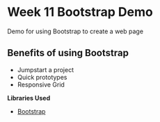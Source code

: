 # Week 11 Bootstrap Demo

Demo for using Bootstrap to create a web page

## Benefits of using Bootstrap

- Jumpstart a project
- Quick prototypes
- Responsive Grid

**Libraries Used**

- [Bootstrap](https://getbootstrap.com/)
